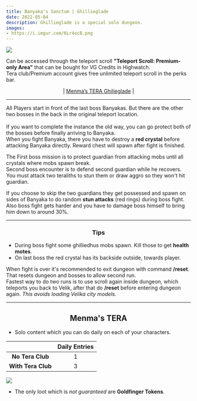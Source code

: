 ```yaml
---
title: Banyaka's Sanctum | Ghillieglade
date: 2022-05-04      
description: Ghillieglade is a special solo dungeon.
images: 
- https://i.imgur.com/6Lr4ocB.png
---
```


![](https://i.imgur.com/61nMS2Q.png)

Can be accessed through the teleport scroll **"Teleport Scroll: Premium-only Area"** that can be bought for VG Credits in Highwatch. <br>
Tera club/Premium account gives free unlimited teleport scroll in the perks bar.

<center>

| [Menma’s TERA Ghilieglade](#menmas-tera) | 

</center>
<hr/>

All Players start in front of the last boss Banyakas. But there are the other two bosses in the back in the original teleport location. <br><br>
If you want to complete the instance the old way, you can go protect both of the bosses before finally arriving to Banyaka.<br>
When you fight Banyaka, there you have to destroy a **red crystal** before attacking Banyaka directly. Reward chest will spawn after fight is finished.

The First boss mission is to protect guardian from attacking mobs until all crystals where mobs spawn break. <br> 
Second boss encounter is to defend second guardian while he recovers. You must attack two teraliths to stun them or draw aggro so they won't hit guardian. 

If you choose to skip the two guardians they get possessed and spawn on sides of Banyaka to do random **stun attacks** (red rings) during boss fight. Also boss fight gets harder and you have to damage boss himself to bring him down to around 30%.

<hr/>

<center>

### Tips

</center>

- During boss fight some ghilliedhus mobs spawn. Kill those to get **health motes**.
- On last boss the red crystal has its backside outside, towards player.

When fight is over it's recommended to exit dungeon with command **/reset**. That resets dungeon and bosses to allow second run. <br>
Fastest way to do two runs is to use scroll again inside dungeon, which teleports you back to Velik, after that do **/reset** before entering dungeon again. *This avoids loading Velika city models.*

<hr/>
<center>

## Menma's TERA

</center>

- Solo content which you can do daily on each of your characters.

|                    	| **Daily Entries** 	|
|:--------------------:	|:-----------------:	|
|  **No Tera Club**  	|         1         	|
| **With Tera Club** 	|         3         	|

![](https://i.imgur.com/JcJxsgg.png)

- The only loot which is *not guaranteed* are **Goldfinger Tokens**.
